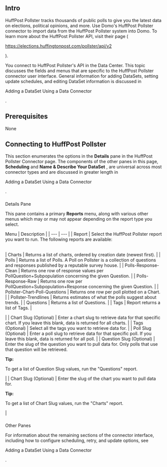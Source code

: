 

Intro
-------

HuffPost Pollster tracks thousands of public polls to give you the latest data on elections, political opinions, and more. Use Domo's HuffPost Pollster connector to import data from the HuffPost Pollster system into Domo. To learn more about the HuffPost Pollster API, visit their page (

https://elections.huffingtonpost.com/pollster/api/v2

).


 You connect to HuffPost Pollster's API in the Data Center. This topic discusses the fields and menus that are specific to the HuffPost Pollster connector user interface. General information for adding DataSets, setting update schedules, and editing DataSet information is discussed in

Adding a DataSet Using a Data Connector

.


 Prerequisites
---------------

None


 Connecting to HuffPost Pollster
---------------------------------


 This section enumerates the options in the
 **Details**
 pane in the HuffPost Pollster Connector page. The components of the other panes in this page,
 **Scheduling**
 and
 **Name & Describe Your DataSet**
 , are universal across most connector types and are discussed in greater length in

Adding a DataSet Using a Data Connector

.


###
 Details Pane

This pane contains a primary
 **Reports**
 menu, along with various other menus which may or may not appear depending on the report type you select.


 Menu
  |
 Description
  |
| --- | --- |
|
 Report
  |
 Select the HuffPost Pollster report you want to run. The following reports are available:


|  |  |
| --- | --- |
|
 Charts
  |
 Returns a list of charts, ordered by creation date (newest first).
  |
|
 Polls
  |
 Returns a list of Polls. A Poll on Pollster is a collection of questions and responses published by a reputable survey house.
  |
|
 Polls-Response-Clean
  |
 Returns one row of response values per PollQuestion+Subpopulation concerning the given Question.
  |
|
 Polls-Response-Raw
  |
 Returns one row per PollQuestion+Subpopulation+Response concerning the given Question.
  |
|
 Pollster-Chart-Poll-Questions
  |
 Returns one row per poll plotted on a Chart.
  |
|
 Pollster-Trendlines
  |
 Returns estimates of what the polls suggest about trends.
  |
|
 Questions
  |
 Returns a list of Questions.
  |
|
 Tags
  |
 Report returns a list of Tags.
  |

|
|
 Chart Slug (Optional)
  |
 Enter a chart slug to retrieve data for that specific chart. If you leave this blank, data is returned for all charts.
  |
|
 Tags (Optional)
  |
 Select all the tags you want to retrieve data for.
  |
|
 Poll Slug (Optional)
  |
 Enter a poll slug to retrieve data for that specific poll. If you leave this blank, data is returned for all poll.
  |
|
 Question Slug (Optional)
  |
 Enter the slug of the question you want to pull data for. Only polls that use that question will be retrieved.


**Tip:**

To get a list of Question Slug values, run the "Questions" report.

|
|
 Chart Slug (Optional)
  |
 Enter the slug of the chart you want to pull data for.


**Tip:**

To get a list of Chart Slug values, run the "Charts" report.

|


###
 Other Panes

For information about the remaining sections of the connector interface, including how to configure scheduling, retry, and update options, see

Adding a DataSet Using a Data Connector

.

